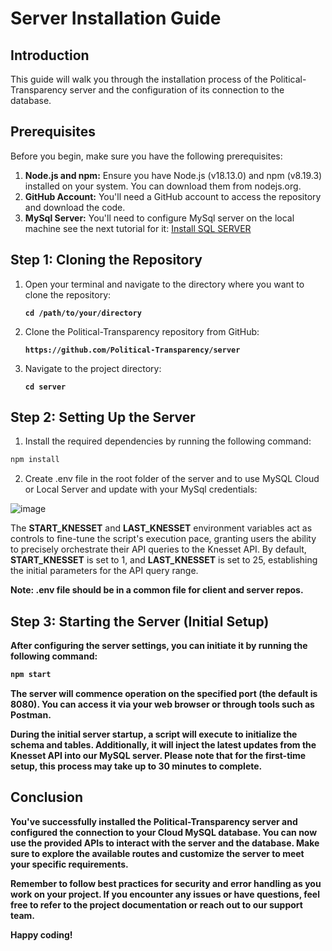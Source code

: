# Server Installation Guide

## Introduction
This guide will walk you through the installation process of the Political-Transparency server and the configuration of its connection to the database.

## Prerequisites
Before you begin, make sure you have the following prerequisites:

1. **Node.js and npm:** Ensure you have Node.js (v18.13.0) and npm (v8.19.3) installed on your system. You can download them from nodejs.org.
2. **GitHub Account:** You'll need a GitHub account to access the repository and download the code.
3. **MySql Server:** You'll need to configure MySql server on the local machine see the next tutorial for it: [Install SQL SERVER](https://learn.microsoft.com/en-us/sql/linux/sql-server-linux-setup?view=sql-server-ver16)

## Step 1: Cloning the Repository
1. Open your terminal and navigate to the directory where you want to clone the repository:

      **`cd /path/to/your/directory`**

2. Clone the Political-Transparency repository from GitHub:

    **`https://github.com/Political-Transparency/server`**
   
3. Navigate to the project directory:

   **`cd server`**

## Step 2: Setting Up the Server
1. Install the required dependencies by running the following command:

 ```bash
npm install
```

2. Create .env file in the root folder of the server and to use MySQL Cloud or Local Server and update with your MySql credentials:
   
![image](https://github.com/Political-Transparency/server/assets/73185009/d9341117-76c1-416c-8085-e921e48bc6fb)

The **START_KNESSET** and **LAST_KNESSET** environment variables act as controls to fine-tune the script's execution pace, granting users the ability to precisely orchestrate their API queries to the Knesset API. By default, **START_KNESSET** is set to 1, and **LAST_KNESSET** is set to 25, establishing the initial parameters for the API query range.

<b>Note:<b> .env file should be in a common file for client and server repos.
   

## Step 3: Starting the Server (Initial Setup)
After configuring the server settings, you can initiate it by running the following command:
```bash
npm start
```

The server will commence operation on the specified port (the default is 8080). You can access it via your web browser or through tools such as Postman.

During the initial server startup, a script will execute to initialize the schema and tables. Additionally, it will inject the latest updates from the Knesset API into our MySQL server. Please note that for the first-time setup, this process may take up to 30 minutes to complete.


## Conclusion

You've successfully installed the Political-Transparency server and configured the connection to your Cloud MySQL database. You can now use the provided APIs to interact with the server and the database. Make sure to explore the available routes and customize the server to meet your specific requirements.

Remember to follow best practices for security and error handling as you work on your project. If you encounter any issues or have questions, feel free to refer to the project documentation or reach out to our support team.

Happy coding!
